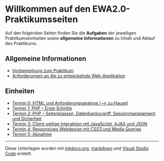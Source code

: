 #  Willkommen auf den EWA2.0-Praktikumsseiten

<!-- Stand: 2019-02-12 -->

Auf den folgenden Seiten finden Sie die **Aufgaben** der jeweiligen Praktikumseinheiten sowie **allgemeine Informationen** zu Inhalt und Ablauf des Praktikums.

## Allgemeine Informationen

* [Vorbemerkung zum Praktikum](vorbemerkung.md)
* [Anforderungen an die zu entwickelnde Web-Applikation](anforderungen.md)

## Einheiten

* [Termin 0: HTML und Anforderungsanalyse (--> zu Hause)](termin0.md)
* [Termin 1: PHP – Erste Schritte](termin1.md)
* [Termin 2: PHP – Seitenklassen, Datenbankzugriff, Sessionmanagement und Sicherheit](termin2.md)
* [Termin 3: Client-seitige Interaktion mit JavaScript, AJAX und JSON](termin3.md)
* [Termin 4: Responsives Webdesign mit CSS3 und Media Queries](termin4.md)
* [Termin 5: Abnahme](termin5.md)


----
Diese Unterlagen wurden mit [mkdocs.org](http://mkdocs.org), [markdown](https://en.wikipedia.org/wiki/Markdown) und [Visual Studio Code](https://code.visualstudio.com/) erstellt.
